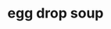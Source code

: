 ---
servings: 6 cups of soup
notes:
directions: |-
  * Whisk together stock (chilled or room-temperature), cornstarch, ginger and garlic powder in a medium sauce pan until smooth
  * Heat over high heat until the stock comes to a simmer, stirring occasionally
  * Meanwhile, whisk together the eggs and egg whites in a small measuring cup or bowl (i find the measuring cup easier for pouring)
  * Once the broth reaches a simmer, use a fork or a whisk to stir the broth in a circular motion, creating a “whirlpool” then slowly pour the whisked eggs into the soup as you continue stirring, in order to create long egg ribbons
  * Remove pan from heat
  * Stir in the sesame oil, green onions and corn (optional) until combined
  * Season with salt and pepper to taste, also adding a dash or two of more sesame oil if needed
  * Serve immediately, sprinkled with additional green onions
ingredients: |-
  * 4 cups good-quality chicken or vegetable stock
  * 2 tablespoons cornstarch
  * 1 teaspoon ground ginger
  * 1/4 teaspoon garlic powder
  * 3 eggs
  * 1/2 teaspoon toasted sesame oil
  * 3 green onions, thinly sliced, plus extra for garnish
  * (optional) 1/4 cup whole-kernel corn or creamed corn
  * fine sea salt and freshly-cracked black pepper, to taste
rating: 4
ease: easy
category: side dish
subcategory: soup/stew
href: 'https://www.gimmesomeoven.com/egg-drop-soup/#tasty-recipes-59802'
totalTime: 15 minutes
cookTime: 10 minutes
prepTime: 5 minutes
title: egg drop soup
path: /egg-drop-soup
---
